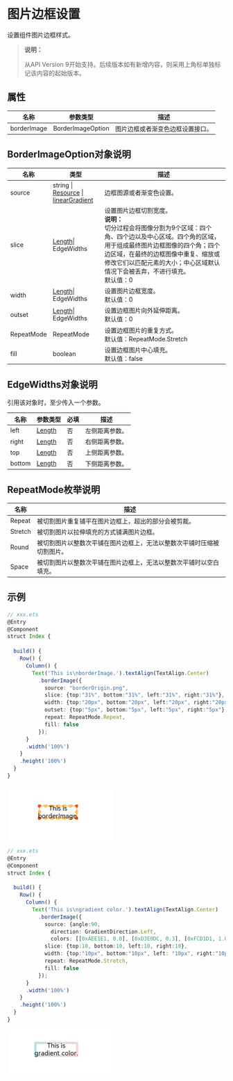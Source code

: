 # 图片边框设置

设置组件图片边框样式。

>  **说明：**
>
>  从API Version 9开始支持。后续版本如有新增内容，则采用上角标单独标记该内容的起始版本。

## 属性

| 名称         | 参数类型                                     | 描述                                      |
| ---------- | ---------------------------------------- | --------------------------------------- |
| borderImage     | BorderImageOption | 图片边框或者渐变色边框设置接口。                            |

## BorderImageOption对象说明

| 名称       | 类型                                                         | 描述                                                         |
| ---------- | ------------------------------------------------------------ | ------------------------------------------------------------ |
| source     | string \| [Resource](ts-types.md#resource) \| [linearGradient](ts-universal-attributes-gradient-color.md) | 边框图源或者渐变色设置。                                     |
| slice      | [Length](ts-types.md#length)\| EdgeWidths                    | 设置图片边框切割宽度。<br/>**说明：**<br/>切分过程会将图像分割为9个区域：四个角、四个边以及中心区域。四个角的区域，用于组成最终图片边框图像的四个角；四个边区域，在最终的边框图像中重复、缩放或修改它们以匹配元素的大小；中心区域默认情况下会被丢弃，不进行填充。<br/>默认值：0 |
| width      | [Length](ts-types.md#length)\| EdgeWidths                    | 设置图片边框宽度。<br/>默认值：0                             |
| outset     | [Length](ts-types.md#length)\| EdgeWidths                    | 设置边框图片向外延伸距离。<br/>默认值：0                     |
| RepeatMode | RepeatMode                                                   | 设置边框图片的重复方式。<br/>默认值：RepeatMode.Stretch      |
| fill       | boolean                                                      | 设置边框图片中心填充。<br/>默认值：false                     |

## EdgeWidths对象说明

引用该对象时，至少传入一个参数。

| 名称 | 参数类型 | 必填 |描述 |
| -------- | -------- |-------- |-------- |
| left | [Length](ts-types.md#length) | 否 | 左侧距离参数。 |
| right | [Length](ts-types.md#length) | 否 | 右侧距离参数。 |
| top | [Length](ts-types.md#length) | 否 | 上侧距离参数。 |
| bottom | [Length](ts-types.md#length) | 否 | 下侧距离参数。 |

## RepeatMode枚举说明

| 名称      | 描述                                  |
| ------- | ----------------------------------- |
| Repeat  | 被切割图片重复铺平在图片边框上，超出的部分会被剪裁。          |
| Stretch | 被切割图片以拉伸填充的方式铺满图片边框。                |
| Round   | 被切割图片以整数次平铺在图片边框上，无法以整数次平铺时压缩被切割图片。 |
| Space   | 被切割图片以整数次平铺在图片边框上，无法以整数次平铺时以空白填充。   |


## 示例

```ts
// xxx.ets
@Entry
@Component
struct Index {

  build() {
    Row() {
      Column() {
        Text('This is\nborderImage.').textAlign(TextAlign.Center)
          .borderImage({
            source: "borderOrigin.png",
            slice: {top:"31%", bottom:"31%", left:"31%", right:"31%"},
            width: {top:"20px", bottom:"20px", left:"20px", right:"20px"},
            outset: {top:"5px", bottom:"5px", left:"5px", right:"5px"},
            repeat: RepeatMode.Repeat,
            fill: false
          });
      }
      .width('100%')
    }
    .height('100%')
  }
}
```

![zh-cn_image_borderImage](figures/borderImage.png)


```ts
// xxx.ets
@Entry
@Component
struct Index {

  build() {
    Row() {
      Column() {
        Text('This is\ngradient color.').textAlign(TextAlign.Center)
          .borderImage({
            source: {angle:90,
              direction: GradientDirection.Left,
              colors: [[0xAEE1E1, 0.0], [0xD3E0DC, 0.3], [0xFCD1D1, 1.0]]},
            slice: {top:10, bottom:10, left:10, right:10},
            width: {top:"10px", bottom:"10px", left: "10px", right:"10px"},
            repeat: RepeatMode.Stretch,
            fill: false
          });
      }
      .width('100%')
    }
    .height('100%')
  }
}
```

![zh-cn_image_borderImageGradient](figures/borderImageGradient.png)
